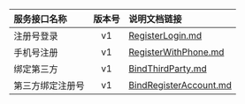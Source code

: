   
| 服务接口名称 | 版本号 | 说明文档链接 |  
| :----------------- | :-----: | :---------------- |  
| 注册号登录 | v1 | [RegisterLogin.md](https://github.com/Zhang-Monica/gitMd/blob/master/EpeisComm/CommLoginServer/RegisterLogin.md) |  
| 手机号注册 | v1 | [RegisterWithPhone.md](https://github.com/Zhang-Monica/gitMd/blob/master/EpeisComm/CommLoginServer/RegisterWithPhone.md) |  
| 绑定第三方 | v1 | [BindThirdParty.md](https://github.com/Zhang-Monica/gitMd/blob/master/EpeisComm/CommLoginServer/BindThirdParty.md) |  
| 第三方绑定注册号 | v1 | [BindRegisterAccount.md](https://github.com/Zhang-Monica/gitMd/blob/master/EpeisComm/CommLoginServer/BindRegisterAccount.md) |  
  
